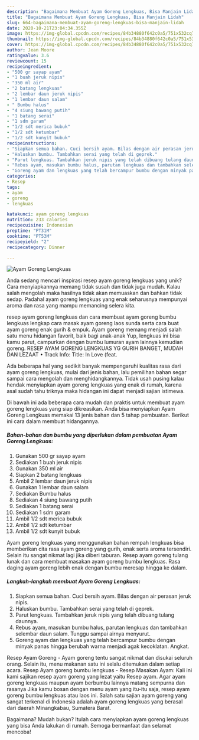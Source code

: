 ```yaml
---
description: "Bagaimana Membuat Ayam Goreng Lengkuas, Bisa Manjain Lidah"
title: "Bagaimana Membuat Ayam Goreng Lengkuas, Bisa Manjain Lidah"
slug: 664-bagaimana-membuat-ayam-goreng-lengkuas-bisa-manjain-lidah
date: 2020-10-21T23:04:34.355Z
image: https://img-global.cpcdn.com/recipes/84b34880f642c0a5/751x532cq70/ayam-goreng-lengkuas-foto-resep-utama.jpg
thumbnail: https://img-global.cpcdn.com/recipes/84b34880f642c0a5/751x532cq70/ayam-goreng-lengkuas-foto-resep-utama.jpg
cover: https://img-global.cpcdn.com/recipes/84b34880f642c0a5/751x532cq70/ayam-goreng-lengkuas-foto-resep-utama.jpg
author: Jean Moore
ratingvalue: 3.6
reviewcount: 15
recipeingredient:
- "500 gr sayap ayam"
- "1 buah jeruk nipis"
- "350 ml air"
- "2 batang lengkuas"
- "2 lembar daun jeruk nipis"
- "1 lembar daun salam"
- " Bumbu halus"
- "4 siung bawang putih"
- "1 batang serai"
- "1 sdm garam"
- "1/2 sdt merica bubuk"
- "1/2 sdt ketumbar"
- "1/2 sdt kunyit bubuk"
recipeinstructions:
- "Siapkan semua bahan. Cuci bersih ayam. Bilas dengan air perasan jeruk nipis."
- "Haluskan bumbu. Tambahkan serai yang telah di geprek."
- "Parut lengkuas. Tambahkan jeruk nipis yang telah dibuang tulang daunnya."
- "Rebus ayam, masukan bumbu halus, parutan lengkuas dan tambahkan selembar daun salam. Tunggu sampai airnya menyurut."
- "Goreng ayam dan lengkuas yang telah bercampur bumbu dengan minyak panas hingga berubah warna menjadi agak kecoklatan. Angkat."
categories:
- Resep
tags:
- ayam
- goreng
- lengkuas

katakunci: ayam goreng lengkuas 
nutrition: 233 calories
recipecuisine: Indonesian
preptime: "PT31M"
cooktime: "PT53M"
recipeyield: "2"
recipecategory: Dinner

---
```



![Ayam Goreng Lengkuas](https://img-global.cpcdn.com/recipes/84b34880f642c0a5/751x532cq70/ayam-goreng-lengkuas-foto-resep-utama.jpg)

Anda sedang mencari inspirasi resep ayam goreng lengkuas yang unik? Cara menyiapkannya memang tidak susah dan tidak juga mudah. Kalau salah mengolah maka hasilnya tidak akan memuaskan dan bahkan tidak sedap. Padahal ayam goreng lengkuas yang enak seharusnya mempunyai aroma dan rasa yang mampu memancing selera kita.

resep ayam goreng lengkuas dan cara membuat ayam goreng bumbu lengkuas lengkap cara masak ayam goreng laos sunda serta cara buat ayam goreng enak gurih &amp; empuk. Ayam goreng memang menjadi salah satu menu hidangan favorit, baik bagi anak-anak Yup, lengkuas ini bisa kamu parut, campurkan dengan bumbu lumuran ayam lainnya kemudian goreng. RESEP AYAM GORENG LENGKUAS YG GURIH BANGET, MUDAH DAN LEZAAT • Track Info: Title: In Love (feat.

Ada beberapa hal yang sedikit banyak mempengaruhi kualitas rasa dari ayam goreng lengkuas, mulai dari jenis bahan, lalu pemilihan bahan segar sampai cara mengolah dan menghidangkannya. Tidak usah pusing kalau hendak menyiapkan ayam goreng lengkuas yang enak di rumah, karena asal sudah tahu triknya maka hidangan ini dapat menjadi sajian istimewa.


Di bawah ini ada beberapa cara mudah dan praktis untuk membuat ayam goreng lengkuas yang siap dikreasikan. Anda bisa menyiapkan Ayam Goreng Lengkuas memakai 13 jenis bahan dan 5 tahap pembuatan. Berikut ini cara dalam membuat hidangannya.

<!--inarticleads1-->

##### Bahan-bahan dan bumbu yang diperlukan dalam pembuatan Ayam Goreng Lengkuas:

1. Gunakan 500 gr sayap ayam
1. Sediakan 1 buah jeruk nipis
1. Gunakan 350 ml air
1. Siapkan 2 batang lengkuas
1. Ambil 2 lembar daun jeruk nipis
1. Gunakan 1 lembar daun salam
1. Sediakan  Bumbu halus
1. Sediakan 4 siung bawang putih
1. Sediakan 1 batang serai
1. Sediakan 1 sdm garam
1. Ambil 1/2 sdt merica bubuk
1. Ambil 1/2 sdt ketumbar
1. Ambil 1/2 sdt kunyit bubuk


Ayam goreng lengkuas yang menggunakan bahan rempah lengkuas bisa memberikan cita rasa ayam goreng yang gurih, enak serta aroma tersendiri. Selain itu sangat nikmat lagi jika diberi taburan. Resep ayam goreng tulang lunak dan cara membuat masakan ayam goreng bumbu lengkuas. Rasa daging ayam goreng lebih enak dengan bumbu meresap hingga ke dalam. 

<!--inarticleads2-->

##### Langkah-langkah membuat Ayam Goreng Lengkuas:

1. Siapkan semua bahan. Cuci bersih ayam. Bilas dengan air perasan jeruk nipis.
1. Haluskan bumbu. Tambahkan serai yang telah di geprek.
1. Parut lengkuas. Tambahkan jeruk nipis yang telah dibuang tulang daunnya.
1. Rebus ayam, masukan bumbu halus, parutan lengkuas dan tambahkan selembar daun salam. Tunggu sampai airnya menyurut.
1. Goreng ayam dan lengkuas yang telah bercampur bumbu dengan minyak panas hingga berubah warna menjadi agak kecoklatan. Angkat.


Resep Ayam Goreng - Ayam goreng tentu sangat nikmat dan disukai seluruh orang. Selain itu, menu makanan satu ini selalu ditemukan dalam setiap acara. Resep Ayam goreng bumbu lengkuas - Resep Masakan Ayam: Kali ini kami sajikan resep ayam goreng yang lezat yaitu Resep ayam. Agar ayam goreng lengkuas maupun ayam berbumbu lainnya matang sempurna dan rasanya Jika kamu bosan dengan menu ayam yang itu-itu saja, resep ayam goreng bumbu lengkuas atau laos ini. Salah satu sajian ayam goreng yang sangat terkenal di Indonesia adalah ayam goreng lengkuas yang berasal dari daerah Minangkabau, Sumatera Barat. 

Bagaimana? Mudah bukan? Itulah cara menyiapkan ayam goreng lengkuas yang bisa Anda lakukan di rumah. Semoga bermanfaat dan selamat mencoba!
